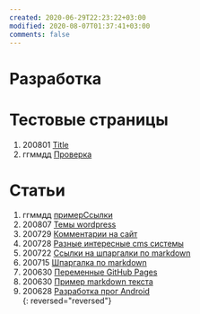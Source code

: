 ```yaml
---
created: 2020-06-29T22:23:22+03:00
modified: 2020-08-07T01:37:41+03:00
comments: false
---
```


# Разработка

# Тестовые страницы

1. 200801 [Title](./index.md)  
1. ггммдд [Проверка](../beta)  

# Статьи


1. ггммдд [примерСсылки](./index.md)
1. 200807 [Темы wordpress](./200807_wp-themes.md)
1. 200729 [Комментарии на сайт](./200729-комментарии-на-сайт.md)  
1. 200728 [Разные интересные cms системы](./200728_cms.md)
1. 200722 [Ссылки на шпаргалки по markdown](./200722_markdown.md)
1. 200715 [Шпаргалка по markdown](./200715_md_шпаргалка.md)
1. 200630 [Переменные GitHub Pages](./200630-gh-pages-vars.md)
1. 200630 [Пример markdown текста](./200630-md-example.md)
1. 200628 [Разработка прог Android](200628_android_разработка.md)  
{: reversed="reversed"}



<script src="https://gist.github.com/Feelcame/9256b67bec50d4a763a7823d95dc45d4.js"></script>

